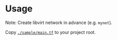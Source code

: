 # Usage
Note: Create libvirt network in advance (e.g. `mynet`).

Copy [`./sample/main.tf`](./sample/main.tf) to your project root.

